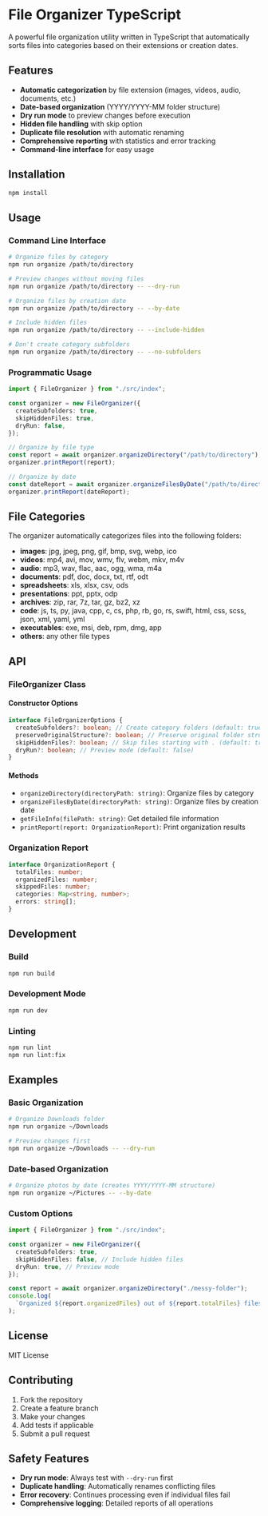 # File Organizer TypeScript

A powerful file organization utility written in TypeScript that automatically sorts files into categories based on their extensions or creation dates.

## Features

- **Automatic categorization** by file extension (images, videos, audio, documents, etc.)
- **Date-based organization** (YYYY/YYYY-MM folder structure)
- **Dry run mode** to preview changes before execution
- **Hidden file handling** with skip option
- **Duplicate file resolution** with automatic renaming
- **Comprehensive reporting** with statistics and error tracking
- **Command-line interface** for easy usage

## Installation

```bash
npm install
```

## Usage

### Command Line Interface

```bash
# Organize files by category
npm run organize /path/to/directory

# Preview changes without moving files
npm run organize /path/to/directory -- --dry-run

# Organize files by creation date
npm run organize /path/to/directory -- --by-date

# Include hidden files
npm run organize /path/to/directory -- --include-hidden

# Don't create category subfolders
npm run organize /path/to/directory -- --no-subfolders
```

### Programmatic Usage

```typescript
import { FileOrganizer } from "./src/index";

const organizer = new FileOrganizer({
  createSubfolders: true,
  skipHiddenFiles: true,
  dryRun: false,
});

// Organize by file type
const report = await organizer.organizeDirectory("/path/to/directory");
organizer.printReport(report);

// Organize by date
const dateReport = await organizer.organizeFilesByDate("/path/to/directory");
organizer.printReport(dateReport);
```

## File Categories

The organizer automatically categorizes files into the following folders:

- **images**: jpg, jpeg, png, gif, bmp, svg, webp, ico
- **videos**: mp4, avi, mov, wmv, flv, webm, mkv, m4v
- **audio**: mp3, wav, flac, aac, ogg, wma, m4a
- **documents**: pdf, doc, docx, txt, rtf, odt
- **spreadsheets**: xls, xlsx, csv, ods
- **presentations**: ppt, pptx, odp
- **archives**: zip, rar, 7z, tar, gz, bz2, xz
- **code**: js, ts, py, java, cpp, c, cs, php, rb, go, rs, swift, html, css, scss, json, xml, yaml, yml
- **executables**: exe, msi, deb, rpm, dmg, app
- **others**: any other file types

## API

### FileOrganizer Class

#### Constructor Options

```typescript
interface FileOrganizerOptions {
  createSubfolders?: boolean; // Create category folders (default: true)
  preserveOriginalStructure?: boolean; // Preserve original folder structure (default: false)
  skipHiddenFiles?: boolean; // Skip files starting with . (default: true)
  dryRun?: boolean; // Preview mode (default: false)
}
```

#### Methods

- `organizeDirectory(directoryPath: string)`: Organize files by category
- `organizeFilesByDate(directoryPath: string)`: Organize files by creation date
- `getFileInfo(filePath: string)`: Get detailed file information
- `printReport(report: OrganizationReport)`: Print organization results

### Organization Report

```typescript
interface OrganizationReport {
  totalFiles: number;
  organizedFiles: number;
  skippedFiles: number;
  categories: Map<string, number>;
  errors: string[];
}
```

## Development

### Build

```bash
npm run build
```

### Development Mode

```bash
npm run dev
```

### Linting

```bash
npm run lint
npm run lint:fix
```

## Examples

### Basic Organization

```bash
# Organize Downloads folder
npm run organize ~/Downloads

# Preview changes first
npm run organize ~/Downloads -- --dry-run
```

### Date-based Organization

```bash
# Organize photos by date (creates YYYY/YYYY-MM structure)
npm run organize ~/Pictures -- --by-date
```

### Custom Options

```typescript
import { FileOrganizer } from "./src/index";

const organizer = new FileOrganizer({
  createSubfolders: true,
  skipHiddenFiles: false, // Include hidden files
  dryRun: true, // Preview mode
});

const report = await organizer.organizeDirectory("./messy-folder");
console.log(
  `Organized ${report.organizedFiles} out of ${report.totalFiles} files`
);
```

## License

MIT License

## Contributing

1. Fork the repository
2. Create a feature branch
3. Make your changes
4. Add tests if applicable
5. Submit a pull request

## Safety Features

- **Dry run mode**: Always test with `--dry-run` first
- **Duplicate handling**: Automatically renames conflicting files
- **Error recovery**: Continues processing even if individual files fail
- **Comprehensive logging**: Detailed reports of all operations